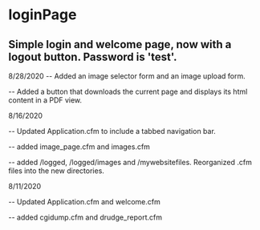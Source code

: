 # loginPage

Simple login and welcome page, now with a logout button. Password is 'test'.
 ------
8/28/2020
  -- Added an image selector form and an image upload form.
  
  -- Added a button that downloads the current page and displays its html content in a PDF view.
  
8/16/2020

  -- Updated Application.cfm to include a tabbed navigation bar.
  
  -- added image_page.cfm and images.cfm
  
  -- added /logged, /logged/images and /mywebsitefiles.  Reorganized .cfm files into the new directories. 

8/11/2020

  -- Updated Application.cfm and welcome.cfm
  
  -- added cgidump.cfm and drudge_report.cfm
 

